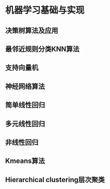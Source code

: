 # 机器学习基础与实现
## 决策树算法及应用
## 最邻近规则分类KNN算法
## 支持向量机
## 神经网络算法
## 简单线性回归
## 多元线性回归
## 非线性回归
## Kmeans算法
## Hierarchical clustering层次聚类

